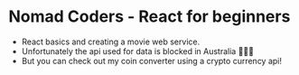 # Nomad Coders - React for beginners

- React basics and creating a movie web service.
- Unfortunately the api used for data is blocked in Australia 🤷🏻‍♂️
- But you can check out my coin converter using a crypto currency api!
